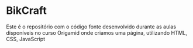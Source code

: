 # BikCraft

Este é o repositório com o código fonte desenvolvido durante as aulas disponíveis no curso Origamid onde criamos uma página, utilizando HTML, CSS, JavaScript

